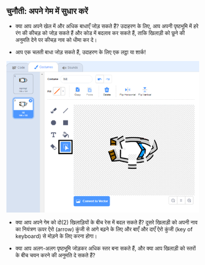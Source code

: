 ## चुनौती: अपने गेम में सुधार करें

- क्या आप अपने खेल में और अधिक बाधाएँ जोड़ सकते हैं? उदाहरण के लिए, आप अपनी पृष्ठभूमि में हरे रंग की कीचड़ को जोड़ सकते हैं और कोड में बदलाव कर सकते हैं, ताकि खिलाड़ी को छूने की अनुमति देने पर कीचड़ नाव को धीमा कर दे।

- आप एक चलती बाधा जोड़ सकते हैं, उदाहरण के लिए एक लट्ठा या शार्क!

![स्क्रीनशॉट](images/boat-obstacles.png)

- क्या आप अपने गेम को दो(2) खिलाड़ियों के बीच रेस में बदल सकते हैं? दूसरे खिलाड़ी को अपनी नाव का नियंत्रण ऊपर ऐरो (arrow) कुंजी से आगे बढ़ने के लिए और बाएँ और दाएँ ऐरो कुंजी (key of keyboard) से मोड़ने के लिए करना होगा।

- क्या आप अलग-अलग पृष्ठभूमि जोड़कर अधिक स्तर बना सकते हैं, और क्या आप खिलाड़ी को स्तरों के बीच चयन करने की अनुमति दे सकते हैं?